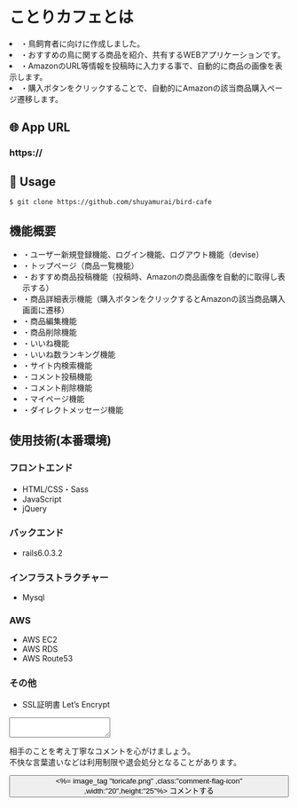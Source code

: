 # ことりカフェとは

<li>・鳥飼育者に向けに作成しました。</li>
<li>・おすすめの鳥に関する商品を紹介、共有するWEBアプリケーションです。</li>
<li>・AmazonのURL等情報を投稿時に入力する事で、自動的に商品の画像を表示します。</li>
<li>・購入ボタンをクリックすることで、自動的にAmazonの該当商品購入ページ遷移します。</li>

## 🌐 App URL 
### https://

## 💬 Usage
`$ git clone https://github.com/shuyamurai/bird-cafe` 

## 機能概要
<ul>
    <li>・ユーザー新規登録機能、ログイン機能、ログアウト機能（devise）</li>
    <li>・トップページ（商品一覧機能）</li>
    <li>・おすすめ商品投稿機能（投稿時、Amazonの商品画像を自動的に取得し表示する）</li>
    <li>・商品詳細表示機能（購入ボタンをクリックするとAmazonの該当商品購入画面に遷移）</li>
    <li>・商品編集機能</li>
    <li>・商品削除機能</li>
    <li>・いいね機能</li>
    <li>・いいね数ランキング機能</li>
    <li>・サイト内検索機能</li>
    <li>・コメント投稿機能</li>
    <li>・コメント削除機能</li>
    <li>・マイページ機能</li>
    <li>・ダイレクトメッセージ機能</li>
</ul>

## 使用技術(本番環境)

### フロントエンド
<ul>
    <li>HTML/CSS・Sass</li>
    <li>JavaScript</li>
    <li>jQuery</li>
</ul>

### バックエンド
<ul>
    <li>rails6.0.3.2</li>
</ul>

### インフラストラクチャー
<ul>
    <li>Mysql</li>
</ul>

### AWS
<ul>
    <li>AWS EC2</li>
    <li>AWS RDS</li>
    <li>AWS Route53</li>
</ul>

### その他
<ul>
    <li>SSL証明書 Let’s Encrypt</li>
</ul>



  <div class="comment-box">
    <form>
      <textarea class="comment-text"></textarea>
      <p class="comment-warn">
        相手のことを考え丁寧なコメントを心がけましょう。
        <br>
        不快な言葉遣いなどは利用制限や退会処分となることがあります。
      </p>
      <button type="submit" class="comment-btn">
        <%= image_tag "toricafe.png" ,class:"comment-flag-icon" ,width:"20",height:"25"%>
        <span>コメントする<span>
      </button>
    </form>
  </div>